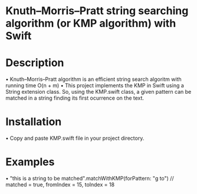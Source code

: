# Knuth–Morris–Pratt string searching algorithm (or KMP algorithm) with Swift

<h1> Description </h1>
• Knuth–Morris–Pratt algorithm is an efficient string search algoritm with running time O(n + m)
• This project implements the KMP in Swift using a String extension class. So, using the KMP.swift
  class, a given pattern can be matched in a string finding its first ocurrence on the text. 

<h1> Installation </h1>
• Copy and paste KMP.swift file in your project directory.

<h1> Examples </h1>
• "this is a string to be matched".matchWithKMP(forPattern: "g to") // matched = true, fromIndex = 15, toIndex = 18


